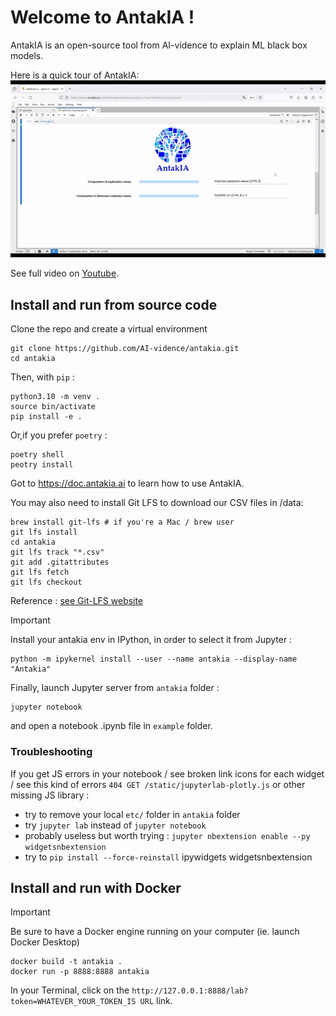 # Welcome to AntakIA !

AntakIA is an open-source tool from AI-vidence to explain ML black box models.

Here is a quick tour of AntakIA:
![AntakIA demo](/docs/img/antakia.gif)

See full video on [Youtube](https://youtu.be/wQFC_20OIOM).

## Install and run from source code

Clone the repo and create a virtual environment

```
git clone https://github.com/AI-vidence/antakia.git
cd antakia
```

Then, with `pip` :

```
python3.10 -m venv .
source bin/activate
pip install -e .
```

Or,if you prefer `poetry` :

```
poetry shell
peotry install
```

Got to https://doc.antakia.ai to learn how to use AntakIA.

You may also need to install Git LFS to download our CSV files in /data:
```
brew install git-lfs # if you're a Mac / brew user
git lfs install
cd antakia
git lfs track "*.csv"
git add .gitattributes
git lfs fetch
git lfs checkout
```

Reference : [see Git-LFS website](https://git-lfs.com)

> [!IMPORTANT] 
Install your antakia env in IPython, in order to select it from Jupyter :

```
python -m ipykernel install --user --name antakia --display-name "Antakia"
```

Finally, launch Jupyter server from `antakia` folder :
```
jupyter notebook
```
and open a notebook .ipynb file in `example` folder.

### Troubleshooting 

If you get JS errors in your notebook / see broken link icons for each widget / see this kind of errors `404 GET /static/jupyterlab-plotly.js` or other missing JS library :
* try to remove your local `etc/` folder in `antakia` folder
* try `jupyter lab` instead of `jupyter notebook`
* probably useless but worth trying : `jupyter nbextension enable --py widgetsnbextension`
* try to `pip install --force-reinstall` ipywidgets widgetsnbextension
 

## Install and run with Docker

> [!IMPORTANT] 
Be sure to have a Docker engine running on your computer (ie. launch Docker Desktop)

```
docker build -t antakia .
docker run -p 8888:8888 antakia
```

In your Terminal, click on the `http://127.0.0.1:8888/lab?token=WHATEVER_YOUR_TOKEN_IS URL` link.
